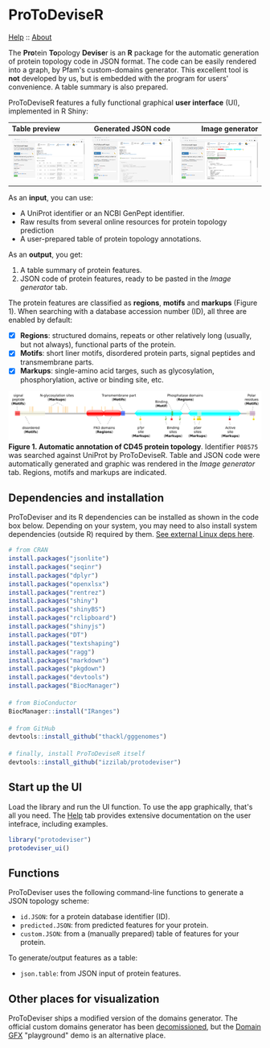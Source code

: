 # ProToDeviseR
[Help](./inst/webApp/www/help.md) :: [About](./inst/webApp/www/about.md)

The **Pro**tein **To**pology **Devise**r is an **R** package for the automatic generation of protein topology code in JSON format. The code can be easily rendered into a graph, by Pfam's custom-domains generator. This excellent tool is **not** developed by us, but is embedded with the program for users' convenience. A table summary is also prepared. 

ProToDeviseR features a fully functional graphical **user interface** (UI), implemented in R Shiny:

|Table preview|Generated JSON code|Image generator|
|:-|:-:|-:|
|![]( ./inst/webApp/www/screenshots/table.png)|![]( ./inst/webApp/www/screenshots/json.png)|![]( ./inst/webApp/www/screenshots/image.png)|

As an **input**, you can use:
* A UniProt identifier or an NCBI GenPept identifier.
* Raw results from several online resources for protein topology prediction
* A user-prepared table of protein topology annotations.

As an **output**, you get:
1. A table summary of protein features.
2. JSON code of protein features, ready to be pasted in the *Image generator* tab.

The protein features are classified as **regions**, **motifs** and **markups** (Figure 1). When searching with a database accession number (ID), all three are enabled by default:
- [x] **Regions**: structured domains, repeats or other relatively long (usually, but not always), functional parts of the protein.
- [x] **Motifs**: short liner motifs, disordered protein parts, signal peptides and transmembrane parts.
- [x] **Markups**: single-amino acid targes, such as glycosylation, phosphorylation, active or binding site, etc.

![](./inst/webApp/www/screenshots/cd45_annotated.svg)  
**Figure 1. Automatic annotation of CD45 protein topology**. Identifier `P08575` was searched against UniProt by ProToDeviseR. Table and JSON code were automatically generated and graphic was rendered in the *Image generator* tab. Regions, motifs and markups are indicated.

## Dependencies and installation
ProToDeviser and its R dependencies can be installed as shown in the code box below. Depending on your system, you may need to also install system dependencies (outside R) required by them. [See external Linux deps here](./inst/webApp/www/deps.md).

```R
# from CRAN
install.packages("jsonlite")
install.packages("seqinr")
install.packages("dplyr")
install.packages("openxlsx")
install.packages("rentrez")
install.packages("shiny")
install.packages("shinyBS")
install.packages("rclipboard")
install.packages("shinyjs")
install.packages("DT")
install.packages("textshaping")
install.packages("ragg")
install.packages("markdown")
install.packages("pkgdown")
install.packages("devtools")
install.packages("BiocManager")

# from BioConductor
BiocManager::install("IRanges")

# from GitHub
devtools::install_github("thackl/gggenomes")

# finally, install ProToDeviseR itself
devtools::install_github("izzilab/protodeviser")
```

## Start up the UI
Load the library and run the UI function. To use the app graphically, that's all you need. The [Help](./inst/webApp/www/help.md) tab provides extensive documentation on the user intefrace, including examples.
```R
library("protodeviser")
protodeviser_ui()
```

## Functions
ProToDeviser uses the following command-line functions to generate a JSON topology scheme:
* `id.JSON`: for a protein database identifier (ID).
* `predicted.JSON`: from predicted features for your protein.
* `custom.JSON`: from a (manually prepared) table of features for your protein.

To generate/output features as a table:
* `json.table`: from JSON input of protein features.

## Other places for visualization
ProToDeviser ships a modified version of the domains generator. The official custom domains generator has been [decomissioned](https://xfam.wordpress.com/2022/08/04/pfam-website-decommission/), but the [Domain GFX](https://proteinswebteam.github.io/domain-gfx/) "playground" demo is an alternative place.
